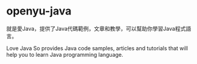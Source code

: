 openyu-java
===========

就是愛Java，提供了Java代碼範例，文章和教學，可以幫助你學習Java程式語言。

Love Java So provides Java code samples, articles and tutorials that will help you to learn Java programming language.
